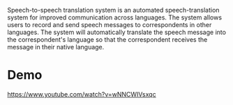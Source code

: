 Speech-to-speech translation system is an automated speech-translation system for improved communication across languages.
The system allows users to record and send speech messages to correspondents in other languages. The system will automatically translate the speech message into the correspondent's language so that the correspondent receives the message in their native language.

# Demo 
https://www.youtube.com/watch?v=wNNCWIVsxqc

